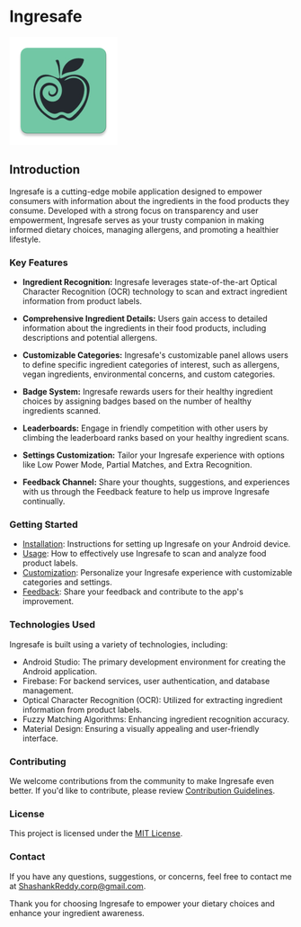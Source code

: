 # Ingresafe

![Ingresafe Logo](./app/src/main/res/mipmap-xxxhdpi/ic_launcher.png)

## Introduction

Ingresafe is a cutting-edge mobile application designed to empower consumers with information about the ingredients in the food products they consume. Developed with a strong focus on transparency and user empowerment, Ingresafe serves as your trusty companion in making informed dietary choices, managing allergens, and promoting a healthier lifestyle.

### Key Features

- **Ingredient Recognition:** Ingresafe leverages state-of-the-art Optical Character Recognition (OCR) technology to scan and extract ingredient information from product labels.

- **Comprehensive Ingredient Details:** Users gain access to detailed information about the ingredients in their food products, including descriptions and potential allergens.

- **Customizable Categories:** Ingresafe's customizable panel allows users to define specific ingredient categories of interest, such as allergens, vegan ingredients, environmental concerns, and custom categories.

- **Badge System:** Ingresafe rewards users for their healthy ingredient choices by assigning badges based on the number of healthy ingredients scanned.

- **Leaderboards:** Engage in friendly competition with other users by climbing the leaderboard ranks based on your healthy ingredient scans.

- **Settings Customization:** Tailor your Ingresafe experience with options like Low Power Mode, Partial Matches, and Extra Recognition.

- **Feedback Channel:** Share your thoughts, suggestions, and experiences with us through the Feedback feature to help us improve Ingresafe continually.

### Getting Started

- [Installation](#installation): Instructions for setting up Ingresafe on your Android device.
- [Usage](#usage): How to effectively use Ingresafe to scan and analyze food product labels.
- [Customization](#customization): Personalize your Ingresafe experience with customizable categories and settings.
- [Feedback](#feedback): Share your feedback and contribute to the app's improvement.

### Technologies Used

Ingresafe is built using a variety of technologies, including:

- Android Studio: The primary development environment for creating the Android application.
- Firebase: For backend services, user authentication, and database management.
- Optical Character Recognition (OCR): Utilized for extracting ingredient information from product labels.
- Fuzzy Matching Algorithms: Enhancing ingredient recognition accuracy.
- Material Design: Ensuring a visually appealing and user-friendly interface.

### Contributing

We welcome contributions from the community to make Ingresafe even better. If you'd like to contribute, please review [Contribution Guidelines](CONTRIBUTING.md).

### License

This project is licensed under the [MIT License](LICENSE.md).

### Contact

If you have any questions, suggestions, or concerns, feel free to contact me at [ShashankReddy.corp@gmail.com](mailto:shashankreddy.corp@gmail.com).

Thank you for choosing Ingresafe to empower your dietary choices and enhance your ingredient awareness.


